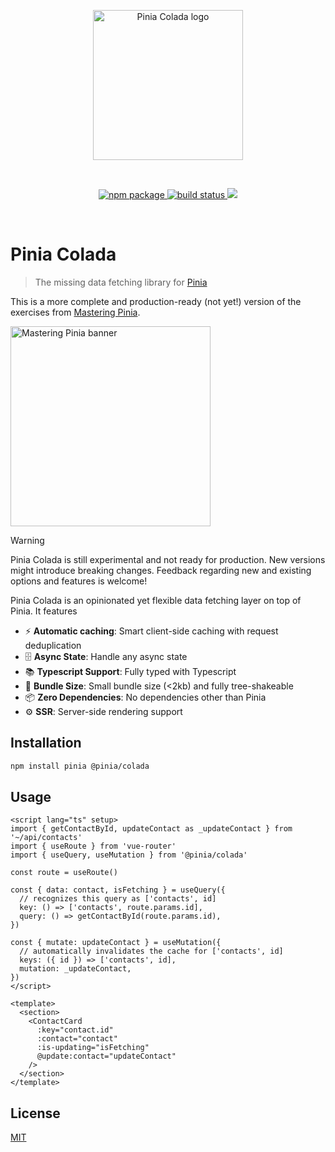 <p align="center">
  <img width="240" src="https://github.com/posva/pinia-colada/assets/664177/02011637-f94d-4a35-854a-02f7aed86a3c" alt="Pinia Colada logo">
</p>
<br/>
<p align="center">
  <a href="https://npmjs.com/package/@pinia/colada">
    <img src="https://badgen.net/npm/v/@pinia/colada/latest" alt="npm package">
  </a>
  <a href="https://github.com/posva/pinia-colada/actions/workflows/test.yml">
    <img src="https://github.com/posva/pinia-colada/workflows/test/badge.svg" alt="build status">
  </a>
  <a href="https://codecov.io/gh/posva/pinia-colada">
    <img src="https://codecov.io/gh/posva/pinia-colada/branch/main/graph/badge.svg?token=9WqnRrLf1Q"/>
  </a>
</p>
<br/>

# Pinia Colada

> The missing data fetching library for [Pinia](https://pinia.vuejs.org)

This is a more complete and production-ready (not yet!) version of the exercises from [Mastering Pinia](https://masteringpinia.com/).

<a href="https://masteringpinia.com/?utm=pinia-colada-readme">
  <img src="https://github.com/posva/pinia-colada/assets/664177/2f7081a5-90fe-467a-b021-7e709f71603e" width="320" alt="Mastering Pinia banner">
</a>

> [!WARNING]
> Pinia Colada is still experimental and not ready for production. New versions might introduce breaking changes.
> Feedback regarding new and existing options and features is welcome!

Pinia Colada is an opinionated yet flexible data fetching layer on top of Pinia. It features

- ⚡️ **Automatic caching**: Smart client-side caching with request deduplication
- 🗄️ **Async State**: Handle any async state
- 📚 **Typescript Support**: Fully typed with Typescript
  <!-- - 📡 **Network Status**: Handle network status and offline support -->
  <!-- - 🛠 **Devtools**: Integration with the Vue devtools -->
- 💨 **Bundle Size**: Small bundle size (<2kb) and fully tree-shakeable
- 📦 **Zero Dependencies**: No dependencies other than Pinia
- ⚙️ **SSR**: Server-side rendering support

## Installation

```sh
npm install pinia @pinia/colada
```

## Usage

```vue
<script lang="ts" setup>
import { getContactById, updateContact as _updateContact } from '~/api/contacts'
import { useRoute } from 'vue-router'
import { useQuery, useMutation } from '@pinia/colada'

const route = useRoute()

const { data: contact, isFetching } = useQuery({
  // recognizes this query as ['contacts', id]
  key: () => ['contacts', route.params.id],
  query: () => getContactById(route.params.id),
})

const { mutate: updateContact } = useMutation({
  // automatically invalidates the cache for ['contacts', id]
  keys: ({ id }) => ['contacts', id],
  mutation: _updateContact,
})
</script>

<template>
  <section>
    <ContactCard
      :key="contact.id"
      :contact="contact"
      :is-updating="isFetching"
      @update:contact="updateContact"
    />
  </section>
</template>
```

## License

[MIT](http://opensource.org/licenses/MIT)
